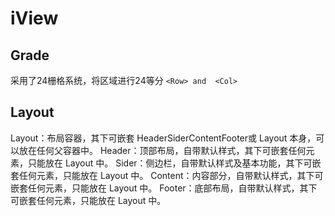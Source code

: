 # iView
## Grade
采用了24栅格系统，将区域进行24等分
`<Row> and  <Col>`
## Layout
Layout：布局容器，其下可嵌套 HeaderSiderContentFooter或 Layout 本身，可以放在任何父容器中。
Header：顶部布局，自带默认样式，其下可嵌套任何元素，只能放在 Layout 中。
Sider：侧边栏，自带默认样式及基本功能，其下可嵌套任何元素，只能放在 Layout 中。
Content：内容部分，自带默认样式，其下可嵌套任何元素，只能放在 Layout 中。
Footer：底部布局，自带默认样式，其下可嵌套任何元素，只能放在 Layout 中。
